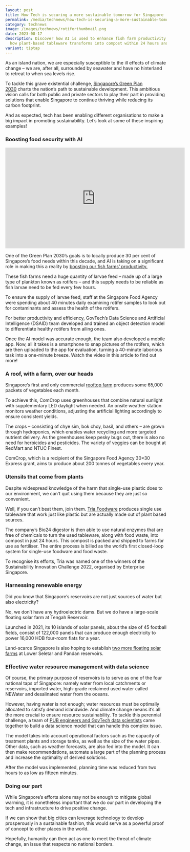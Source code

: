 ```yaml
---
layout: post
title: How Tech is securing a more sustainable tomorrow for Singapore
permalink: /media/technews/how-tech-is-securing-a-more-sustainable-tomorrow-for-singapore/
category: technews
image: /images/technews/rotiferthumbnail.png
date: 2023-08-17
description: Discover how AI is used to enhance fish farm productivity and learn
  how plant-based tableware transforms into compost within 24 hours and more!
variant: tiptap
---
```

<p>As an island nation, we are especially susceptible to the ill effects of climate change – we are, after all, surrounded by seawater and have no hinterland to retreat to when sea levels rise.</p><p>To tackle this grave existential challenge,&nbsp;<a href="https://www.straitstimes.com/singapore/pm-lee-highlights-spores-green-plan-in-meeting-with-commonwealth-leaders" class="editor-rtfLink" rel="noopener noreferrer nofollow" target="_blank">Singapore’s Green Plan 2030</a>&nbsp;charts the nation’s path to sustainable development. This ambitious vision calls for both public and private sectors to play their part in providing solutions that enable Singapore to continue thriving while reducing its carbon footprint.</p><p>And as expected, tech has been enabling different organisations to make a big impact in promoting sustainability. Let’s look at some of these inspiring examples!</p><h3>Boosting food security with AI</h3><div class="iframe-wrapper"><iframe height="315" width="560" allowfullscreen="true" frameborder="0" src="https://www.youtube.com/embed/0iWTtzzhaU8?si=iZUmaYVIVCVFOd_H"></iframe></div><p>One of the Green Plan 2030’s goals is to locally produce 30 per cent of Singapore’s food needs within this decade, and AI is taking on a significant role in making this a reality by&nbsp;<a href="https://www.tech.gov.sg/media/technews/how-ai-and-a-camera-phone-help-keep-food-on-our-tables" class="editor-rtfLink" rel="noopener noreferrer nofollow" target="_blank">boosting our fish farms’ productivity.</a></p><p>These fish farms need a huge quantity of larvae feed – made up of a large type of plankton known as rotifers – and this supply needs to be reliable as fish larvae need to be fed every few hours.</p><p>To ensure the supply of larvae feed, staff at the Singapore Food Agency were spending about 40 minutes daily examining rotifer samples to look out for contaminants and assess the health of the rotifers.</p><p>For better productivity and efficiency, GovTech’s Data Science and Artificial Intelligence (DSAID) team developed and trained an object detection model to differentiate healthy rotifers from ailing ones.</p><p>Once the AI model was accurate enough, the team also developed a mobile app. Now, all it takes is a smartphone to snap pictures of the rotifers, which are then uploaded to the app for evaluation, turning a 40-minute laborious task into a one-minute breeze. Watch the video in this article to find out more!</p><h3>A roof, with a farm, over our heads</h3><p>Singapore’s first and only commercial&nbsp;<a href="https://www.thepeakmagazine.com.sg/gallery/interviews/comcrop-sustainable-food-urban-farming-vegetable-farm/" class="editor-rtfLink" rel="noopener noreferrer nofollow" target="_blank">rooftop farm</a>&nbsp;produces some 65,000 packets of vegetables each month.</p><p>To achieve this, ComCrop uses greenhouses that combine natural sunlight with supplementary LED daylight when needed. An onsite weather station monitors weather conditions, adjusting the artificial lighting accordingly to ensure consistent yields.</p><p>The crops – consisting of chye sim, bok choy, basil, and others – are grown through hydroponics, which enables water recycling and more targeted nutrient delivery. As the greenhouses keep pesky bugs out, there is also no need for herbicides and pesticides. The variety of veggies can be bought at RedMart and NTUC Finest.</p><p>ComCrop, which is a recipient of the Singapore Food Agency 30×30 Express grant, aims to produce about 200 tonnes of vegetables every year.</p><h3>Utensils that come from plants</h3><p>Despite widespread knowledge of the harm that single-use plastic does to our environment, we can’t quit using them because they are just so convenient.</p><p>Well, if you can’t beat them, join them.&nbsp;<a href="https://triafoodware.com/bio24/" class="editor-rtfLink" rel="noopener noreferrer nofollow" target="_blank">Tria Foodware</a>&nbsp;produces single use tableware that work just like plastic but are actually made out of plant based sources.</p><p>The company’s Bio24 digestor is then able to use natural enzymes that are free of chemicals to turn the used tableware, along with food waste, into compost in just 24 hours. This compost is packed and shipped to farms for use as fertiliser. The entire process is billed as the world’s first closed-loop system for single-use foodware and food waste.</p><p>To recognise its efforts, Tria was named one of the winners of the Sustainability Innovation Challenge 2022, organised by Enterprise Singapore.</p><h3>Harnessing renewable energy</h3><p>Did you know that Singapore’s reservoirs are not just sources of water but also electricity?</p><p>No, we don’t have any hydroelectric dams. But we do have a large-scale floating solar farm at Tengah Reservoir.</p><p>Launched in 2021, its 10 islands of solar panels, about the size of 45 football fields, consist of 122,000 panels that can produce enough electricity to power 16,000 HDB four-room flats for a year.</p><p>Land-scarce Singapore is also hoping to establish&nbsp;<a href="https://www.straitstimes.com/singapore/environment/pub-eyes-2-large-scale-floating-solar-farms-at-lower-seletar-and-pandan" class="editor-rtfLink" rel="noopener noreferrer nofollow" target="_blank">two more floating solar farms</a>&nbsp;at Lower Seletar and Pandan reservoirs.</p><h3>Effective water resource management with data science</h3><p>Of course, the primary purpose of reservoirs is to serve as one of the four national taps of Singapore: namely water from local catchments or reservoirs, imported water, high-grade reclaimed used water called NEWater and desalinated water from the oceans.</p><p>However, having water is not enough; water resources must be optimally allocated to satisfy demand islandwide. And climate change means it’s all the more crucial to ensure resource sustainability. To tackle this perennial challenge, a team of&nbsp;<a href="https://www.tech.gov.sg/media/technews/from-source-to-sink" class="editor-rtfLink" rel="noopener noreferrer nofollow" target="_blank">PUB engineers and GovTech data scientists</a>&nbsp;came together to build a data science model that can handle this complex issue.</p><p>The model takes into account operational factors such as the capacity of treatment plants and storage tanks, as well as the size of the water pipes. Other data, such as weather forecasts, are also fed into the model. It can then make recommendations, automate a large part of the planning process and increase the optimality of derived solutions.</p><p>After the model was implemented, planning time was reduced from two hours to as low as fifteen minutes.</p><h3>Doing our part</h3><p>While Singapore’s efforts alone may not be enough to mitigate global warming, it is nonetheless important that we do our part in developing the tech and infrastructure to drive positive change.</p><p>If we can show that big cities can leverage technology to develop prosperously in a sustainable fashion, this would serve as a powerful proof of concept to other places in the world.</p><p>Hopefully, humanity can then act as one to meet the threat of climate change, an issue that respects no national borders.</p>